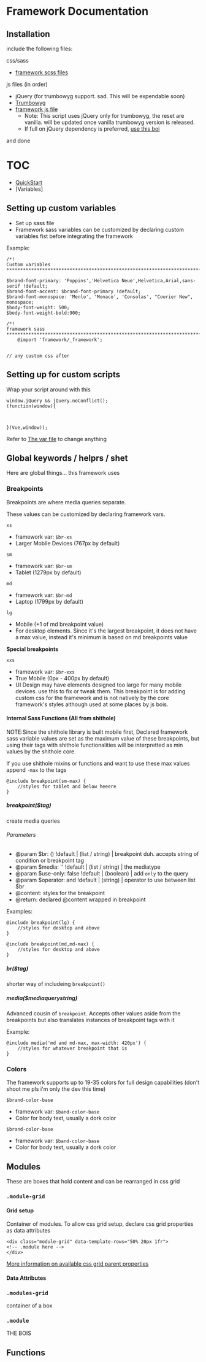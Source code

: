 



# Framework Documentation

## Installation
include the following files:

css/sass
*	[framework scss files](scss/framework/)

js files (in order)
*	jQuery (for trumbowyg support. sad. This will be expendable soon)
*	[Trumbowyg](js/trumbpowyg.js)
*	[framework js file](js/framework.js) 
	*	Note: This script uses jQuery only for trumbowyg, the reset are vanilla. will be updated once vanilla trumbowyg version is released.
	*	If full on jQuery dependency is preferred, [use this boi](js/framework.plugged.js)

and done


# TOC
*	[QuickStart](/docs/sections/)
*	[Variables]

## Setting up custom variables
- Set up sass file
- Framework sass variables can be customized by declaring custom variables fist before integrating the framework

Example:
```
/*! 
Custom variables
****************************************************************************/

$brand-font-primary: 'Poppins','Helvetica Neue',Helvetica,Arial,sans-serif !default;
$brand-font-accent: $brand-font-primary !default;
$brand-font-monospace: 'Menlo', 'Monaco', 'Consolas', "Courier New", monospace;
$body-font-weight: 500;
$body-font-weight-bold:900;

/*! 
framework sass
****************************************************************************/
	@import 'framework/_framework';


// any custom css after

```

## Setting up for custom scripts
Wrap your script around with this

```
window.jQuery && jQuery.noConflict();
(function(window){
	


}(Vue,window));

```

Refer to [The var file](src) to change anything

## Global keywords / helprs / shet

Here are global things... this framework uses

### Breakpoints

Breakpoints are where media queries separate.

These values can be customized by declaring framework vars.

`xs`

*	framework var: `$br-xs`
*	Larger Mobile Devices (767px by default)

`sm`

*	framework var: `$br-sm`
*	Tablet (1279px  by default)

`md`

*	framework var: `$br-md`
*	Laptop (1799px by default)

`lg`

*	Mobile (+1 of md breakpoint value)
*	For desktop elements. Since it's the largest breakpoint, it does not have a max value, instead it's minimum is based on md breakpoints value

**Special breakpoints**

`xxs`

*	framework var: `$br-xxs`
*	True Mobile (0px - 400px by default)
*	UI Design may have elements designed too large for many mobile devices. use this to fix or tweak them. This breakpoint is for adding custom css for the framework and is not natively by the core framework's styles although used at some places by js bois.


#### Internal Sass Functions (All from shithole)

NOTE:Since the shithole library is built mobile first, Declared framework sass variable values are set as the maximum value of these breakpoints, but using their tags with shithole functionalities will be interpretted as min values by the shithole core.

If you use shithole mixins or functions and want to use these max values append `-max` to the tags
```
@include breakpoint(sm-max) {
	//styles for tablet and below heeere
}
```

##### breakpoint($tag)

create media queries

###### Parameters
*	@param $br: () !default | (list / string) | breakpoint duh.  accepts string of condition or breakpoint tag
*	@param $media: '' !default | (list / string) | the mediatype 
*	@param $use-only: false !default | (boolean) | add `only` to the query
*	@param $operator: and !default | (string) | operator to use between list $br
*	@content: styles for the breakpoint
*	@return: declared @content wrapped in breakpoint

Examples:

```
@include breakpoint(lg) {
	//styles for desktop and above
}
```


```
@include breakpoint(md,md-max) {
	//styles for desktop and above
}
```



##### br($tag)
shorter way of includeing `breakpoint()`

##### media($mediaquerystring)
Advanced cousin of `breakpoint`. Accepts other values aside from the breakpoints but also translates instances of breakpoint tags with it

Example:

```
@include media('md and md-max, max-width: 420px') {
	//styles for whatever breakpoint that is
}
```


### Colors

The framework supports up to 19-35 colors for full design capabilities (don't shoot me pls i'm only the dev this time)


`$brand-color-base`

*	framework var: `$band-color-base`
*	Color for body text, usually a dork color


`$brand-color-base`

*	framework var: `$band-color-base`
*	Color for body text, usually a dork color






## Modules

These are boxes that hold content and can be rearranged in css grid

### `.module-grid`

#### Grid setup

Container of modules. To allow css grid setup, declare css grid properties as data attributes

```
<div class="module-grid" data-template-rows="50% 20px 1fr">
<!-- .module here -->
</div>
```



[More information on available css grid parent properties](https://css-tricks.com/snippets/css/complete-guide-grid/)

#### Data Attributes


### `.modules-grid`
container of a box
### `.module`
THE BOIS

## Functions
